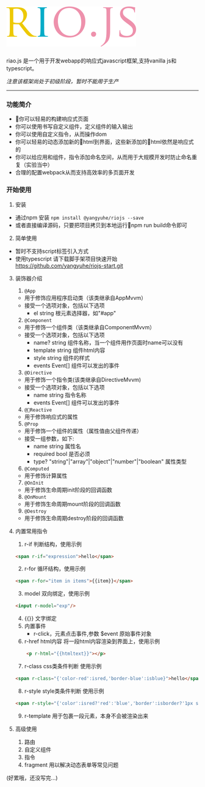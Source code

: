 # ![rio.js](https://github.com/chaojihexiang/rio/blob/master/riojs.png?raw=true)
<p>riao.js 是一个用于开发webapp的响应式javascript框架,支持vanilla js和typescript。</p>

*注意该框架尚处于初级阶段，暂时不能用于生产*

***
### 功能简介
* 你可以轻易的构建响应式页面
* 你可以使用书写自定义组件，定义组件的输入输出
* 你可以使用自定义指令，从而操作dom
* 你可以轻易的动态添加新的html到界面，这些新添加的html依然是响应式的
* 你可以给应用和组件，指令添加命名空间，从而用于大规模开发时防止命名重复（实验当中）
* 合理的配置webpack从而支持高效率的多页面开发

### 开始使用
1. 安装
* 通过npm 安装
<code>npm install @yangyuhe/riojs --save</code>
* 或者直接编译源码，只要把项目拷贝到本地运行npm run build命令即可
2. 简单使用  
* 暂时不支持script标签引入方式 
* 使用typescript 请下载脚手架项目快速开始
<a href="https://github.com/yangyuhe/riojs-start">https://github.com/yangyuhe/riojs-start.git</a>
3. 装饰器介绍
    1. <code>@App</code>
    * 用于修饰应用程序启动类（该类继承自AppMvvm）
    * 接受一个选项对象，包括以下选项
        * el string 根元素选择器，如"#app"
    2. <code>@Component</code>
    * 用于修饰一个组件类（该类继承自ComponentMvvm）
    * 接受一个选项对象，包括以下选项
        * name? string 组件名称，当一个组件用作页面时name可以没有
        * template string 组件html内容
        * style string 组件的样式
        * events Event[] 组件可以发出的事件
    3. <code>@Directive</code>
    * 用于修饰一个指令类(该类继承自DirectiveMvvm)
    * 接受一个选项对象，包括以下选项
        * name string 指令名称
        * events Event[] 组件可以发出的事件
    4. <code>@Reactive</code>
    * 用于修饰响应式的属性
    5. <code>@Prop</code>
    * 用于修饰一个组件的属性（属性值由父组件传递）
    * 接受一组参数，如下:
        * name string 属性名
        * required bool 是否必须
        * type? "string"|"array"|"object"|"number"|"boolean" 属性类型
    6. <code>@Computed</code>
    * 用于修饰计算属性
    7. <code>@OnInit</code>
    * 用于修饰生命周期init阶段的回调函数
    8. <code>@OnMount</code>
    * 用于修饰生命周期mount阶段的回调函数
    9. <code>@Destroy</code>
    * 用于修饰生命周期destroy阶段的回调函数

4. 内置常用指令
    1. r-if 判断结构，使用示例
    ```html
    <span r-if="expression">hello</span>
    ```

    2. r-for 循环结构，使用示例
    ```html
    <span r-for="item in items">{{item}}</span>
    ```
    3. model 双向绑定，使用示例 
    ```html
    <input r-model="exp"/>
    ```
    4. {{}} 文字绑定
    5. 内置事件
        * r-click，元素点击事件,参数 $event 原始事件对象
    6. r-href html内容
    将一段html内容渲染到界面上，使用示例
    ```html
        <p r-html="{{htmltext}}"></p>
    ```
    7. r-class css类条件判断
    使用示例
    ```html
    <span r-class="{'color-red':isred,'border-blue':isblue}">hello</span>
    ```
    8. r-style style类条件判断
    使用示例
    ```html
    <span r-style="{'color':isred?'red':'blue','border':isborder?'1px solid blue':''}">hello</span>
    ```
    9. r-template 用于包裹一段元素，本身不会被渲染出来
5. 高级使用
    1. 路由
    2. 自定义组件
    3. 指令
    4. fragment
    用以解决动态表单等常见问题

(好累哦，还没写完...)











